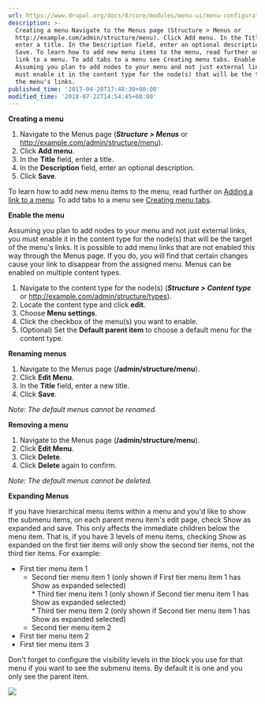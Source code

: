 ```yaml
---
url: https://www.drupal.org/docs/8/core/modules/menu-ui/menu-configuration
description: >-
  Creating a menu​ Navigate to the Menus page (Structure > Menus or
  http://example.com/admin/structure/menu). Click Add menu. In the Title field,
  enter a title. In the Description field, enter an optional description. Click
  Save. To learn how to add new menu items to the menu, read further on Adding a
  link to a menu. To add tabs to a menu see Creating menu tabs. Enable the menu
  Assuming you plan to add nodes to your menu and not just external links, you
  must enable it in the content type for the node(s) that will be the target of
  the menu's links.
published_time: '2017-04-28T17:48:30+00:00'
modified_time: '2018-07-22T14:54:45+00:00'
---
```

**Creating a menu**​

1. Navigate to the Menus page (**_Structure > Menus_** or <http://example.com/admin/structure/menu>).
2. Click **Add menu**.
3. In the **Title** field, enter a title.
4. In the **Description** field, enter an optional description.
5. Click **Save**.

To learn how to add new menu items to the menu, read further on [Adding a link to a menu](/node/788972). To add tabs to a menu see [Creating menu tabs](/node/1578582).

**Enable the menu**

Assuming you plan to add nodes to your menu and not just external links, you must enable it in the content type for the node(s) that will be the target of the menu's links. It is possible to add menu links that are not enabled this way through the Menus page. If you do, you will find that certain changes cause your link to disappear from the assigned menu. Menus can be enabled on multiple content types.

1. Navigate to the content type for the node(s) (**_Structure > Content type_** or <http://example.com/admin/structure/types>).
2. Locate the content type and click **edit**.
3. Choose **Menu settings**.
4. Click the checkbox of the menu(s) you want to enable.
5. (Optional) Set the **Default parent item** to choose a default menu for the content type.

**Renaming menus**

1. Navigate to the Menus page (**/admin/structure/menu**).
2. Click **Edit Menu**.
3. In the **Title** field, enter a new title.
4. Click **Save**.

_Note: The default menus cannot be renamed._

**Removing a menu**

1. Navigate to the Menus page (**/admin/structure/menu**).
2. Click **Edit Menu**.
3. Click **Delete**.
4. Click **Delete** again to confirm.

_Note: The default menus cannot be deleted._

**Expanding Menus**

If you have hierarchical menu items within a menu and you'd like to show the submenu items, on each parent menu item's edit page, check Show as expanded and save. This only affects the immediate children below the menu item. That is, if you have 3 levels of menu items, checking Show as expanded on the first tier items will only show the second tier items, not the third tier items. For example:

* First tier menu item 1  
   * Second tier menu item 1 (only shown if First tier menu item 1 has Show as expanded selected)  
         * Third tier menu item 1 (only shown if Second tier menu item 1 has Show as expanded selected)  
         * Third tier menu item 2 (only shown if Second tier menu item 1 has Show as expanded selected)  
   * Second tier menu item 2
* First tier menu item 2
* First tier menu item 3

Don't forget to configure the visibility levels in the block you use for that menu if you want to see the submenu items. By default it is one and you only see the parent item.

![](https://www.drupal.org/files/issues/Selection_032_2.png)